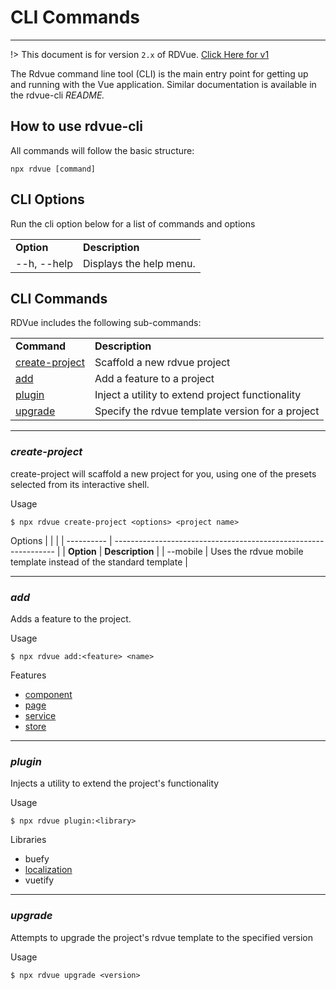 # CLI Commands
--------------
!> This document is for version `2.x` of RDVue. [Click Here for v1](../CLI-Commands.md)

The Rdvue command line tool (CLI) is the main entry point for getting up and running with the Vue application. Similar documentation is available in the rdvue-cli _README._

## How to use rdvue-cli

All commands will follow the basic structure:

```
npx rdvue [command]
```

## CLI Options

Run the cli option below for a list of commands and options

|              |                         |
| ------------ | ----------------------- |
| **Option**   | **Description**         |
| \--h, --help | Displays the help menu. |

## CLI Commands

RDVue includes the following sub-commands:

|                                   |                                                  |
| --------------------------------- | ------------------------------------------------ |
| **Command**                       | **Description**                                  |
| [create-project](#create-project) | Scaffold a new rdvue project                     |
| [add](#add)                       | Add a feature to a project                       |
| [plugin](#plugin)                 | Inject a utility to extend project functionality |
| [upgrade](#upgrade)               | Specify the rdvue template version for a project |

* * *

### _create-project_

create-project will scaffold a new project for you, using one of the presets selected from its interactive shell.

Usage
```
$ npx rdvue create-project <options> <project name>
```
Options
|            |                                                                 |
| ---------- | --------------------------------------------------------------- |
| **Option** | **Description**                                                 |
| --mobile   | Uses the rdvue mobile template instead of the standard template |


* * *

### _add_
Adds a feature to the project.

Usage
```
$ npx rdvue add:<feature> <name>
```
Features
* [component](../Components.md)
* [page](../Pages.md)
* [service](../Services.md)
* [store](../Stores.md)


* * *

### _plugin_
Injects a utility to extend the project's functionality

Usage
```
$ npx rdvue plugin:<library>
```

Libraries
* buefy
* [localization](../Localization.md)
* vuetify


* * *

### _upgrade_
Attempts to upgrade the project's rdvue template to the specified version

Usage
```
$ npx rdvue upgrade <version>
```
